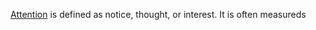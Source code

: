 [Attention](https://dictionary.cambridge.org/dictionary/english/attention#google_vignette) is defined as notice, thought, or interest. It is often measureds
